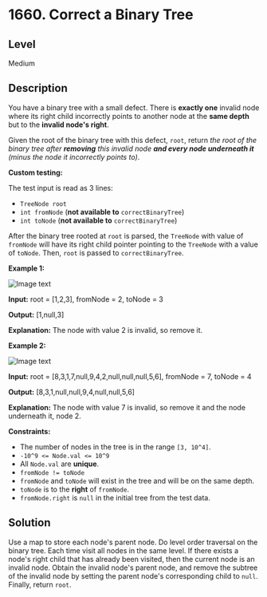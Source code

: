 # 1660. Correct a Binary Tree
## Level
Medium

## Description
You have a binary tree with a small defect. There is **exactly one** invalid node where its right child incorrectly points to another node at the **same depth** but to the **invalid node's right**.

Given the root of the binary tree with this defect, `root`, return *the root of the binary tree after **removing** this invalid node **and every node underneath it** (minus the node it incorrectly points to)*.

**Custom testing:**

The test input is read as 3 lines:

* `TreeNode root`
* `int fromNode` (**not available to** `correctBinaryTree`)
* `int toNode` (**not available to** `correctBinaryTree`)

After the binary tree rooted at `root` is parsed, the `TreeNode` with value of `fromNode` will have its right child pointer pointing to the `TreeNode` with a value of `toNode`. Then, `root` is passed to `correctBinaryTree`.

**Example 1:**

![Image text](https://assets.leetcode.com/uploads/2020/10/22/ex1v2.png)

**Input:** root = [1,2,3], fromNode = 2, toNode = 3

**Output:** [1,null,3]

**Explanation:** The node with value 2 is invalid, so remove it.

**Example 2:**

![Image text](https://assets.leetcode.com/uploads/2020/10/22/ex2v3.png)

**Input:** root = [8,3,1,7,null,9,4,2,null,null,null,5,6], fromNode = 7, toNode = 4

**Output:** [8,3,1,null,null,9,4,null,null,5,6]

**Explanation:** The node with value 7 is invalid, so remove it and the node underneath it, node 2.

**Constraints:**

* The number of nodes in the tree is in the range `[3, 10^4]`.
* `-10^9 <= Node.val <= 10^9`
* All `Node.val` are **unique**.
* `fromNode != toNode`
* `fromNode` and `toNode` will exist in the tree and will be on the same depth.
* `toNode` is to the **right** of `fromNode`.
* `fromNode.right` is `null` in the initial tree from the test data.

## Solution
Use a map to store each node's parent node. Do level order traversal on the binary tree. Each time visit all nodes in the same level. If there exists a node's right child that has already been visited, then the current node is an invalid node. Obtain the invalid node's parent node, and remove the subtree of the invalid node by setting the parent node's corresponding child to `null`. Finally, return `root`.
